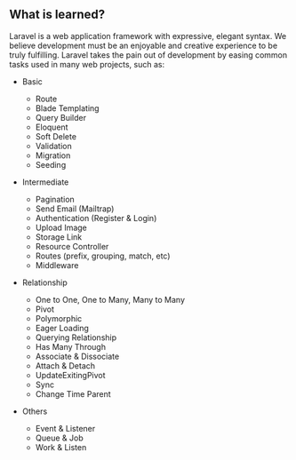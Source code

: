 ## What is learned?

Laravel is a web application framework with expressive, elegant syntax. We believe development must be an enjoyable and creative experience to be truly fulfilling. Laravel takes the pain out of development by easing common tasks used in many web projects, such as:

- Basic
    - Route
    - Blade Templating
    - Query Builder
    - Eloquent
    - Soft Delete
    - Validation
    - Migration
    - Seeding
    
- Intermediate
    - Pagination
    - Send Email (Mailtrap)
    - Authentication (Register & Login)
    - Upload Image
    - Storage Link
    - Resource Controller
    - Routes (prefix, grouping, match, etc)
    - Middleware
    
- Relationship
    - One to One, One to Many, Many to Many
    - Pivot
    - Polymorphic
    - Eager Loading
    - Querying Relationship
    - Has Many Through
    - Associate & Dissociate
    - Attach & Detach 
    - UpdateExitingPivot
    - Sync
    - Change Time Parent
    
- Others
    - Event & Listener
    - Queue & Job
    - Work & Listen
